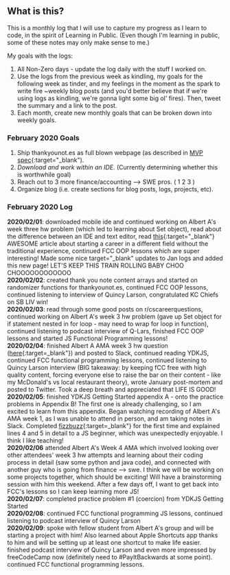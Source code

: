 ## What is this? ##
This is a monthly log that I will use to capture my progress as I learn to code, in the spirit of Learning in Public. (Even though I'm learning in public, some of these notes may only make sense to me.)

My goals with the logs:
1. All Non-Zero days - update the log daily with the stuff I worked on.
2. Use the logs from the previous week as kindling, my goals for the following week as tinder, and my feelings in the moment as the spark to write fire ~weekly blog posts (and you'd better believe that if we're using logs as kindling, we're gonna light some big ol' fires). Then, tweet the summary and a link to the post.
3. Each month, create new monthly goals that can be broken down into weekly goals.

### February 2020 Goals
1. Ship thankyounot.es as full blown webpage (as described in [MVP spec](https://jacob-berkelhamer.github.io/thankyounot.es-MVP-Spec/){:target="\_blank").
2. _Download and work within an IDE._ (Currently determining whether this is worthwhile goal)
3. Reach out to 3 more finance/accounting --> SWE pros. ( 1  2  3 )
4. Organize blog (i.e. create sections for blog posts, logs, projects, etc).

### February 2020 Log
**2020/02/01**: downloaded mobile ide and continued working on Albert A's week three hw problem (which led to learning about Set object), read about the difference between an IDE and text editor, read [this](https://www.freecodecamp.org/news/how-you-start-a-career-in-a-different-field-without-experience-tips-that-got-me-job-offers-from-7425f590f3eb/){:target="\_blank"} AWESOME article about starting a career in a different field without the traditional experience, continued FCC OOP lessons which are super interesting! Made some nice target="\_blank" updates to Jan logs and added this new page! LET'S KEEP THIS TRAIN ROLLING BABY CHOO CHOOOOOOOOOOOO    
**2020/02/02**: created thank you note content arrays and started on randomizer functions for thankyounot.es, continued FCC OOP lessons, continued listening to interview of Quincy Larson, congratulated KC Chiefs on SB LIV win!    
**2020/02/03**: read through some good posts on r/cscareerquestions, continued working on Albert A's week 3 hw problem (gave up Set object for if statement nested in for loop - may need to wrap for loop in function), continued listening to podcast interview of Q-Lars, finished FCC OOP lessons and started JS Functional Programming lessons!    
**2020/02/04**: finished Albert A AMA week 3 hw question ([here](https://www.playcode.io/494350){:target=\_blank"}) and posted to Slack, continued reading YDKJS, continued FCC functional programming lessons, continued listening to Quincy Larson interview (BIG takeaway: by keeping fCC free with high quality content, forcing everyone else to raise the bar on their content - like my McDonald's vs local restaurant theory), wrote January post-mortem and posted to Twitter. Took a deep breath and appreciated that LIFE IS GOOD!    
**2020/02/05**: finished YDKJS Getting Started appendix A - onto the practice problems in Appendix B! The first one is already challenging, so I am excited to learn from this appendix. Began watching recording of Albert A's AMA week 1, as I was unable to attend in person, and am taking notes in Slack. Completed [fizzbuzz](https://www.playcode.io/495032){:target=\_blank"} for the first time and explained lines 4 and 5 in detail to a JS beginner, which was unexpectedly enjoyable. I think I like teaching!    
**2020/02/06** attended Albert A's Week 4 AMA which involved looking over other attendees' week 3 hw attempts and learning about their coding process in detail (saw some python and java code), and connected with another guy who is going from finance --> swe. I think we will be working on some projects together, which should be exciting! Will have a brainstorming session with him this weekend. After a few days off, I want to get back into FCC's lessons so I can keep learning more JS!    
**2020/02/07**: completed practice problem #1 (coercion) from YDKJS Getting Started    
**2020/02/08**: continued FCC functional programming JS lessons, continued listening to podcast interview of Quincy Larson    
**2020/02/09**: spoke with fellow student from Albert A's group and will be starting a project with him! Also learned about Apple Shortcuts app thanks to him and will be setting up at least one shortcut to make life easier. finished podcast interview of Quincy Larson and even more impressed by freeCodeCamp now (definitely need to #PayItBackwards at some point). continued FCC functional programming lessons.
